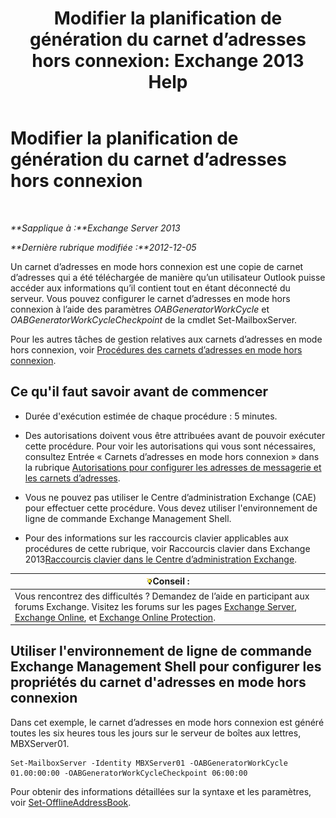 ﻿---
title: 'Modifier la planification de génération du carnet d’adresses hors connexion: Exchange 2013 Help'
TOCTitle: Modifier la planification de génération du carnet d’adresses hors connexion
ms:assetid: d2b4d527-311e-442d-9f1f-54fac8371b80
ms:mtpsurl: https://technet.microsoft.com/fr-fr/library/Bb124719(v=EXCHG.150)
ms:contentKeyID: 50479233
ms.date: 05/23/2018
mtps_version: v=EXCHG.150
f1_keywords:
- Microsoft.Exchange.Management.SnapIn.Esm.OrganizationConfiguration.Mailbox.OfflineAddressBookGeneralPage
ms.translationtype: MT
---

# Modifier la planification de génération du carnet d’adresses hors connexion

 

_**Sapplique à :**Exchange Server 2013_

_**Dernière rubrique modifiée :**2012-12-05_

Un carnet d’adresses en mode hors connexion est une copie de carnet d’adresses qui a été téléchargée de manière qu’un utilisateur Outlook puisse accéder aux informations qu’il contient tout en étant déconnecté du serveur. Vous pouvez configurer le carnet d’adresses en mode hors connexion à l’aide des paramètres *OABGeneratorWorkCycle* et *OABGeneratorWorkCycleCheckpoint* de la cmdlet Set-MailboxServer.

Pour les autres tâches de gestion relatives aux carnets d’adresses en mode hors connexion, voir [Procédures des carnets d’adresses en mode hors connexion](offline-address-book-procedures-exchange-2013-help.md).

## Ce qu'il faut savoir avant de commencer

  - Durée d'exécution estimée de chaque procédure : 5 minutes.

  - Des autorisations doivent vous être attribuées avant de pouvoir exécuter cette procédure. Pour voir les autorisations qui vous sont nécessaires, consultez Entrée « Carnets d’adresses en mode hors connexion » dans la rubrique [Autorisations pour configurer les adresses de messagerie et les carnets d’adresses](email-address-and-address-book-permissions-exchange-2013-help.md).

  - Vous ne pouvez pas utiliser le Centre d’administration Exchange (CAE) pour effectuer cette procédure. Vous devez utiliser l'environnement de ligne de commande Exchange Management Shell.

  - Pour des informations sur les raccourcis clavier applicables aux procédures de cette rubrique, voir Raccourcis clavier dans Exchange 2013[Raccourcis clavier dans le Centre d’administration Exchange](keyboard-shortcuts-in-the-exchange-admin-center-exchange-online-protection-help.md).

<table>
<thead>
<tr class="header">
<th><img src="images/Bb125224.tip(EXCHG.150).gif" title="Conseil" alt="Conseil" />Conseil :</th>
</tr>
</thead>
<tbody>
<tr class="odd">
<td>Vous rencontrez des difficultés ? Demandez de l’aide en participant aux forums Exchange. Visitez les forums sur les pages <a href="https://go.microsoft.com/fwlink/p/?linkid=60612">Exchange Server</a>, <a href="https://go.microsoft.com/fwlink/p/?linkid=267542">Exchange Online</a>, et <a href="https://go.microsoft.com/fwlink/p/?linkid=285351">Exchange Online Protection</a>.</td>
</tr>
</tbody>
</table>


## Utiliser l'environnement de ligne de commande Exchange Management Shell pour configurer les propriétés du carnet d'adresses en mode hors connexion

Dans cet exemple, le carnet d’adresses en mode hors connexion est généré toutes les six heures tous les jours sur le serveur de boîtes aux lettres, MBXServer01.

    Set-MailboxServer -Identity MBXServer01 -OABGeneratorWorkCycle 01.00:00:00 -OABGeneratorWorkCycleCheckpoint 06:00:00 

Pour obtenir des informations détaillées sur la syntaxe et les paramètres, voir [Set-OfflineAddressBook](https://technet.microsoft.com/fr-fr/library/aa996330\(v=exchg.150\)).

